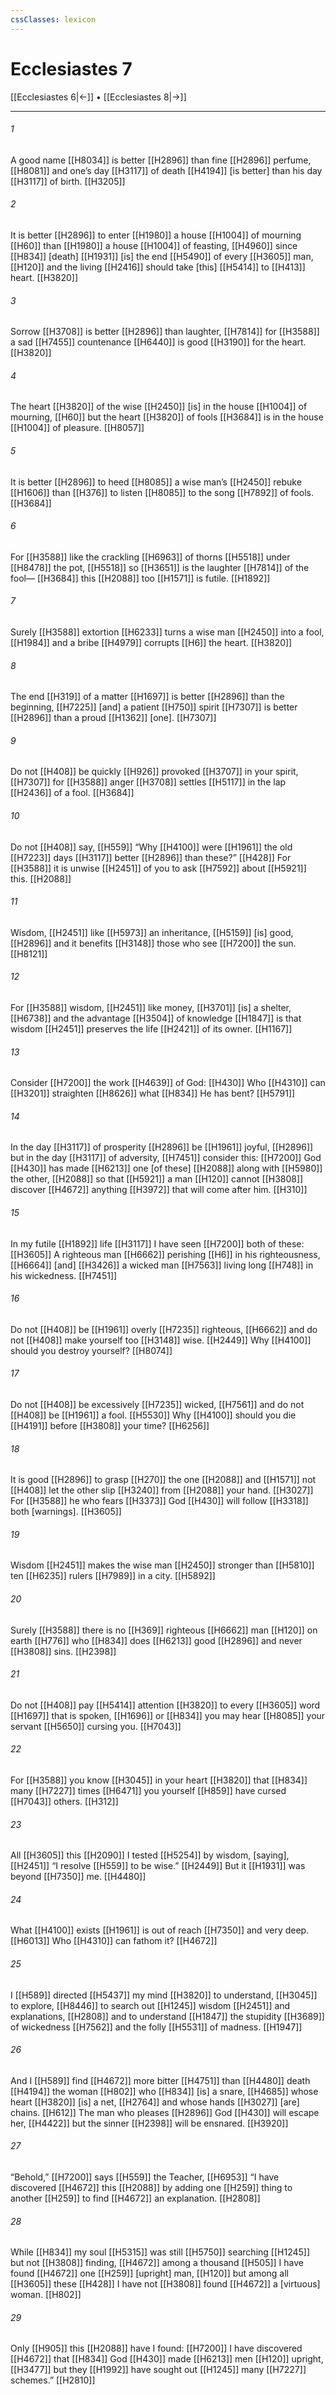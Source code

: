 ```yaml
---
cssClasses: lexicon
---
```


# Ecclesiastes 7

[[Ecclesiastes 6|←]] • [[Ecclesiastes 8|→]]

---

###### 1
A good name [[H8034]] is better [[H2896]] than fine [[H2896]] perfume, [[H8081]] and one’s day [[H3117]] of death [[H4194]] [is better] than his day [[H3117]] of birth. [[H3205]]

###### 2
It is better [[H2896]] to enter [[H1980]] a house [[H1004]] of mourning [[H60]] than [[H1980]] a house [[H1004]] of feasting, [[H4960]] since [[H834]] [death] [[H1931]] [is] the end [[H5490]] of every [[H3605]] man, [[H120]] and the living [[H2416]] should take [this] [[H5414]] to [[H413]] heart. [[H3820]]

###### 3
Sorrow [[H3708]] is better [[H2896]] than laughter, [[H7814]] for [[H3588]] a sad [[H7455]] countenance [[H6440]] is good [[H3190]] for the heart. [[H3820]]

###### 4
The heart [[H3820]] of the wise [[H2450]] [is] in the house [[H1004]] of mourning, [[H60]] but the heart [[H3820]] of fools [[H3684]] is in the house [[H1004]] of pleasure. [[H8057]]

###### 5
It is better [[H2896]] to heed [[H8085]] a wise man’s [[H2450]] rebuke [[H1606]] than [[H376]] to listen [[H8085]] to the song [[H7892]] of fools. [[H3684]]

###### 6
For [[H3588]] like the crackling [[H6963]] of thorns [[H5518]] under [[H8478]] the pot, [[H5518]] so [[H3651]] is the laughter [[H7814]] of the fool— [[H3684]] this [[H2088]] too [[H1571]] is futile. [[H1892]]

###### 7
Surely [[H3588]] extortion [[H6233]] turns a wise man [[H2450]] into a fool, [[H1984]] and a bribe [[H4979]] corrupts [[H6]] the heart. [[H3820]]

###### 8
The end [[H319]] of a matter [[H1697]] is better [[H2896]] than the beginning, [[H7225]] [and] a patient [[H750]] spirit [[H7307]] is better [[H2896]] than a proud [[H1362]] [one]. [[H7307]]

###### 9
Do not [[H408]] be quickly [[H926]] provoked [[H3707]] in your spirit, [[H7307]] for [[H3588]] anger [[H3708]] settles [[H5117]] in the lap [[H2436]] of a fool. [[H3684]]

###### 10
Do not [[H408]] say, [[H559]] “Why [[H4100]] were [[H1961]] the old [[H7223]] days [[H3117]] better [[H2896]] than these?” [[H428]] For [[H3588]] it is unwise [[H2451]] of you to ask [[H7592]] about [[H5921]] this. [[H2088]]

###### 11
Wisdom, [[H2451]] like [[H5973]] an inheritance, [[H5159]] [is] good, [[H2896]] and it benefits [[H3148]] those who see [[H7200]] the sun. [[H8121]]

###### 12
For [[H3588]] wisdom, [[H2451]] like money, [[H3701]] [is] a shelter, [[H6738]] and the advantage [[H3504]] of knowledge [[H1847]] is that wisdom [[H2451]] preserves the life [[H2421]] of its owner. [[H1167]]

###### 13
Consider [[H7200]] the work [[H4639]] of God: [[H430]] Who [[H4310]] can [[H3201]] straighten [[H8626]] what [[H834]] He has bent? [[H5791]]

###### 14
In the day [[H3117]] of prosperity [[H2896]] be [[H1961]] joyful, [[H2896]] but in the day [[H3117]] of adversity, [[H7451]] consider this: [[H7200]] God [[H430]] has made [[H6213]] one [of these] [[H2088]] along with [[H5980]] the other, [[H2088]] so that [[H5921]] a man [[H120]] cannot [[H3808]] discover [[H4672]] anything [[H3972]] that will come after him. [[H310]]

###### 15
In my futile [[H1892]] life [[H3117]] I have seen [[H7200]] both of these: [[H3605]] A righteous man [[H6662]] perishing [[H6]] in his righteousness, [[H6664]] [and] [[H3426]] a wicked man [[H7563]] living long [[H748]] in his wickedness. [[H7451]]

###### 16
Do not [[H408]] be [[H1961]] overly [[H7235]] righteous, [[H6662]] and do not [[H408]] make yourself too [[H3148]] wise. [[H2449]] Why [[H4100]] should you destroy yourself? [[H8074]]

###### 17
Do not [[H408]] be excessively [[H7235]] wicked, [[H7561]] and do not [[H408]] be [[H1961]] a fool. [[H5530]] Why [[H4100]] should you die [[H4191]] before [[H3808]] your time? [[H6256]]

###### 18
It is good [[H2896]] to grasp [[H270]] the one [[H2088]] and [[H1571]] not [[H408]] let the other slip [[H3240]] from [[H2088]] your hand. [[H3027]] For [[H3588]] he who fears [[H3373]] God [[H430]] will follow [[H3318]] both [warnings]. [[H3605]]

###### 19
Wisdom [[H2451]] makes the wise man [[H2450]] stronger than [[H5810]] ten [[H6235]] rulers [[H7989]] in a city. [[H5892]]

###### 20
Surely [[H3588]] there is no [[H369]] righteous [[H6662]] man [[H120]] on earth [[H776]] who [[H834]] does [[H6213]] good [[H2896]] and never [[H3808]] sins. [[H2398]]

###### 21
Do not [[H408]] pay [[H5414]] attention [[H3820]] to every [[H3605]] word [[H1697]] that is spoken, [[H1696]] or [[H834]] you may hear [[H8085]] your servant [[H5650]] cursing you. [[H7043]]

###### 22
For [[H3588]] you know [[H3045]] in your heart [[H3820]] that [[H834]] many [[H7227]] times [[H6471]] you yourself [[H859]] have cursed [[H7043]] others. [[H312]]

###### 23
All [[H3605]] this [[H2090]] I tested [[H5254]] by wisdom, [saying], [[H2451]] “I resolve [[H559]] to be wise.” [[H2449]] But it [[H1931]] was beyond [[H7350]] me. [[H4480]]

###### 24
What [[H4100]] exists [[H1961]] is out of reach [[H7350]] and very deep. [[H6013]] Who [[H4310]] can fathom it? [[H4672]]

###### 25
I [[H589]] directed [[H5437]] my mind [[H3820]] to understand, [[H3045]] to explore, [[H8446]] to search out [[H1245]] wisdom [[H2451]] and explanations, [[H2808]] and to understand [[H1847]] the stupidity [[H3689]] of wickedness [[H7562]] and the folly [[H5531]] of madness. [[H1947]]

###### 26
And I [[H589]] find [[H4672]] more bitter [[H4751]] than [[H4480]] death [[H4194]] the woman [[H802]] who [[H834]] [is] a snare, [[H4685]] whose heart [[H3820]] [is] a net, [[H2764]] and whose hands [[H3027]] [are] chains. [[H612]] The man who pleases [[H2896]] God [[H430]] will escape her, [[H4422]] but the sinner [[H2398]] will be ensnared. [[H3920]]

###### 27
“Behold,” [[H7200]] says [[H559]] the Teacher, [[H6953]] “I have discovered [[H4672]] this [[H2088]] by adding one [[H259]] thing to another [[H259]] to find [[H4672]] an explanation. [[H2808]]

###### 28
While [[H834]] my soul [[H5315]] was still [[H5750]] searching [[H1245]] but not [[H3808]] finding, [[H4672]] among a thousand [[H505]] I have found [[H4672]] one [[H259]] [upright] man, [[H120]] but among all [[H3605]] these [[H428]] I have not [[H3808]] found [[H4672]] a [virtuous] woman. [[H802]]

###### 29
Only [[H905]] this [[H2088]] have I found: [[H7200]] I have discovered [[H4672]] that [[H834]] God [[H430]] made [[H6213]] men [[H120]] upright, [[H3477]] but they [[H1992]] have sought out [[H1245]] many [[H7227]] schemes.” [[H2810]]

